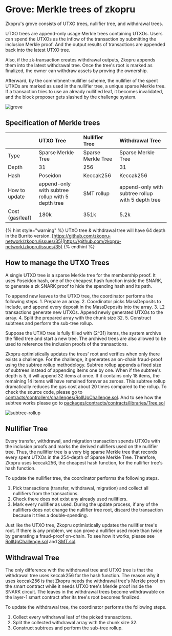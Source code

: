 # Grove: Merkle trees of zkopru

Zkopru's grove consists of UTXO trees, nullifier tree, and withdrawal trees.

UTXO trees are append-only usage Merkle trees containing UTXOs. Users can spend the UTXOs as the inflow of the transaction by submitting the inclusion Merkle proof. And the output results of transactions are appended back into the latest UTXO tree.

Also, if the zk-transaction creates withdrawal outputs, Zkopru appends them into the latest withdrawal tree. Once the tree's root is marked as finalized, the owner can withdraw assets by proving the ownership.

Afterward, by the commitment-nullifier scheme, the nullifier of the spent UTXOs are marked as used in the nullifier tree, a unique sparse Merkle tree. If a transaction tries to use an already nullified leaf, it becomes invalidated, and the block proposer gets slashed by the challenge system.

![grove](https://docs.google.com/drawings/d/e/2PACX-1vTXH2aQr0HZmWZbbA2ENOISW5hT5XsG2dda90RBSaQH-2ClqlZvFKlSTppR38b2ixUbqQeMOTztC-LA/pub?w=1031&h=564)

## Specification of Merkle trees

|  | UTXO Tree | Nullifier Tree | Withdrawal Tree |
| :--- | :--- | :--- | :--- |
| Type | Sparse Merkle Tree | Sparse Merkle Tree | Sparse Merkle Tree |
| Depth | 31 | 256 | 31 |
| Hash | Poseidon | Keccak256 | Keccak256 |
| How to update | append-only with subtree rollup with 5 depth tree | SMT rollup | append-only with subtree rollup with 5 depth tree |
| Cost \(gas/leaf\) | 180k | 351k | 5.2k |

{% hint style="warning" %}
UTXO tree & withdrawal tree will have 64 depth in the Burrito version. [https://github.com/zkopru-network/zkopru/issues/35](https://github.com/zkopru-network/zkopru/issues/35)
{% endhint %}

## How to manage the UTXO Trees

A single UTXO tree is a sparse Merkle tree for the membership proof. It uses Poseidon hash, one of the cheapest hash function inside the SNARK, to generate a zk SNARK proof to hide the spending hash and its path.

To append new leaves to the UTXO tree, the coordinator performs the following steps. 1. Prepare an array. 2. Coordinator picks MassDeposits to include, and append every deposit in the MassDeposits into the array. 3. L2 transactions generate new UTXOs. Append newly generated UTXOs to the array. 4. Split the prepared array with the chunk size 32. 5. Construct subtrees and perform the sub-tree rollup.

Suppose the UTXO tree is fully filled with \(2^31\) items, the system archive the filled tree and start a new tree. The archived trees are also allowed to be used to reference the inclusion proofs of the transactions.

Zkopru optimistically updates the trees' root and verifies when only there exists a challenge. For the challenge, it generates an on-chain fraud-proof using the subtree rollup methodology. Subtree rollup appends a fixed size of subtrees instead of appending items one by one. When if the subtree's depth is 5, it will append 32 items at once. If it contains only 18 items, the remaining 14 items will have remained forever as zeroes. This subtree rollup dramatically reduces the gas cost about 20 times compared to the rollup. To check the source code, please go to [contracts/controllers/challenges/RollUpChallenge.sol](https://github.com/zkopru-network/zkopru/blob/master/packages/contracts/contracts/controllers/challenges/RollUpChallenge.sol). And to see how the subtree works please go to [packages/contracts/contracts/libraries/Tree.sol](https://github.com/zkopru-network/zkopru/blob/9a2e7fe361bdba7be7241d9f80f9e9afbf8ae76c/packages/contracts/contracts/libraries/Tree.sol#L275)

![subtree-rollup](https://docs.google.com/drawings/d/e/2PACX-1vRoBO2Nl-M8elgz55jzgxuux1f6FbrZIiUCeY3Z9Sf7haKF8kSP548L8pXcdh_VCfT_gcW1gywY4VKY/pub?w=959&h=417)

## Nullifier Tree

Every transfer, withdrawal, and migration transaction spends UTXOs with the inclusion proofs and marks the derived nullifiers used on the nullifier tree. Thus, the nullifier tree is a very big sparse Merkle tree that records every spent UTXOs in the 254-depth of Sparse Merkle Tree. Therefore, Zkopru uses keccak256, the cheapest hash function, for the nullifier tree's hash function.

To update the nullifier tree, the coordinator performs the following steps.

1. Pick transactions \(transfer, withdrawal, migration\) and collect all nullifiers from the transactions.
2. Check there does not exist any already used nullifiers.
3. Mark every nullifier as used. During the update process, if any of the nullifiers does not change the nullifier tree root, discard the transaction because it tries a double-spending.

Just like the UTXO tree, Zkopru optimistically updates the nullifier tree's root. If there is any problem, we can prove a nullifier used more than twice by generating a fraud-proof on-chain. To see how it works, please see [RollUpChallenge.sol](https://github.com/zkopru-network/zkopru/blob/master/packages/contracts/contracts/controllers/challenges/RollUpChallenge.sol) and [SMT.sol](https://github.com/zkopru-network/zkopru/blob/master/packages/contracts/contracts/libraries/SMT.sol).

## Withdrawal Tree

The only difference with the withdrawal tree and UTXO tree is that the withdrawal tree uses keccak256 for the hash function. The reason why it uses keccak256 is that Zkopru needs the withdrawal tree's Merkle proof on the smart contract while it needs UTXO tree's Merkle proof inside the SNARK circuit. The leaves in the withdrawal trees become withdrawable on the layer-1 smart contract after its tree's root becomes finalized.

To update the withdrawal tree, the coordinator performs the following steps.

1. Collect every withdrawal leaf of the picked transactions.
2. Split the collected withdrawal array with the chunk size 32.
3. Construct subtrees and perform the sub-tree rollup.

